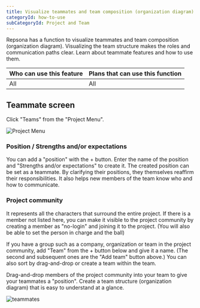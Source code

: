 ```yaml
---
title: Visualize teammates and team composition (organization diagram)
categoryId: how-to-use
subCategoryId: Project and Team
---
```


Repsona has a function to visualize teammates and team composition (organization diagram). Visualizing the team structure makes the roles and communication paths clear. Learn about teammate features and how to use them.

|Who can use this feature|Plans that can use this function|
|---|---|
|All|All|

## Teammate screen

Click "Teams" from the "Project Menu".

![Project Menu](/images/help/project-menu.en.png)

### Position / Strengths and/or expectations

You can add a "position" with the + button. Enter the name of the position and "Strengths and/or expectations" to create it. The created position can be set as a teammate. By clarifying their positions, they themselves reaffirm their responsibilities. It also helps new members of the team know who and how to communicate.

### Project community

It represents all the characters that surround the entire project. If there is a member not listed here, you can make it visible to the project community by creating a member as "no-login" and joining it to the project. (You will also be able to set the person in charge and the ball)

If you have a group such as a company, organization or team in the project community, add "Team" from the + button below and give it a name. (The second and subsequent ones are the "Add team" button above.) You can also sort by drag-and-drop or create a team within the team.

Drag-and-drop members of the project community into your team to give your teammates a "position". Create a team structure (organization diagram) that is easy to understand at a glance.

![teammates](/images/features/en/team.webp)
